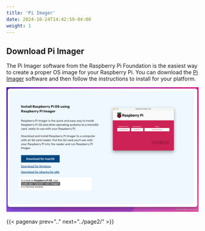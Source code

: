 ```yaml
---
title: 'Pi Imager'
date: 2024-10-24T14:42:59-04:00
weight: 1
---
```


## Download Pi Imager

The Pi Imager software from the Raspberry Pi Foundation is the easiest way to create a proper OS image for your Raspberry Pi. You can download the [Pi Imager](https://www.raspberrypi.com/software/) software and then follow the instructions to install for your platform.

![Pi Imager Install](images/imager-install.png)

{{< pagenav prev=".." next="../page2/" >}}